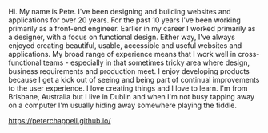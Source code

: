 Hi. My name is Pete. I've been designing and building websites and applications for over 20 years. For the past 10 years I've been working primarily as a front-end engineer. Earlier in my career I worked primarily as a designer, with a focus on functional design. Either way, I've always enjoyed creating beautiful, usable, accessible and useful websites and applications. My broad range of experience means that I work well in cross-functional teams - especially in that sometimes tricky area where design, business requirements and production meet. I enjoy developing products because I get a kick out of seeing and being part of continual improvements to the user experience. I love creating things and I love to learn. I'm from Brisbane, Australia but I live in Dublin and when I'm not busy tapping away on a computer I'm usually hiding away somewhere playing the fiddle.

<https://peterchappell.github.io/>
